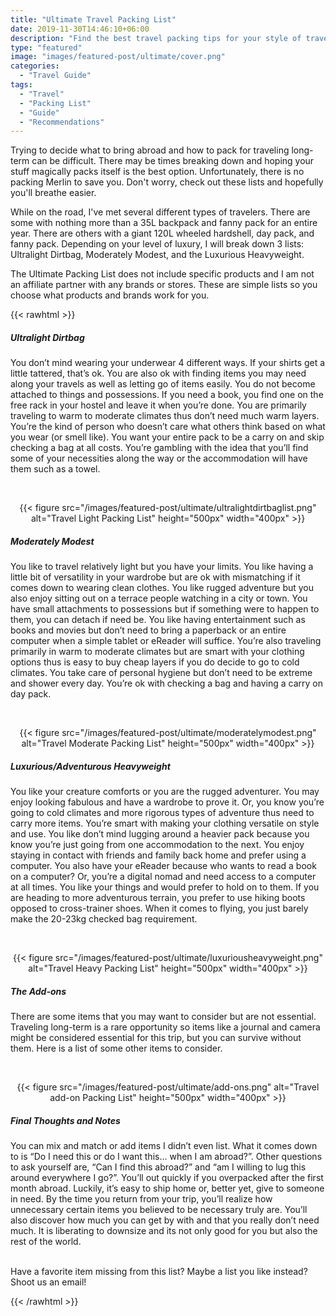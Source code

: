 ```yaml
---
title: "Ultimate Travel Packing List"
date: 2019-11-30T14:46:10+06:00
description: "Find the best travel packing tips for your style of travel"
type: "featured"
image: "images/featured-post/ultimate/cover.png"
categories: 
  - "Travel Guide"
tags:
  - "Travel"
  - "Packing List"
  - "Guide"
  - "Recommendations"
---
```

Trying to decide what to bring abroad and how to pack for traveling long-term can be difficult. There may be times breaking down and hoping your stuff magically packs itself is the best option. Unfortunately, there is no packing Merlin to save you. Don't worry, check out these lists and hopefully you'll breathe easier.

While on the road, I've met several different types of travelers. There are some with nothing more than a 35L backpack and fanny pack for an entire year. There are others with a giant 120L wheeled hardshell, day pack, and fanny pack. Depending on your level of luxury, I will break down 3 lists: Ultralight Dirtbag, Moderately Modest, and the Luxurious Heavyweight. 

The Ultimate Packing List does not include specific products and I am not an affiliate partner with any brands or stores. These are simple lists so you choose what products and brands work for you. 

{{< rawhtml >}}
<h5>Ultralight Dirtbag</h5>

You don’t mind wearing your underwear 4 different ways. If your shirts get a little tattered, that’s ok. You are also ok with finding items you may need along your travels as well as letting go of items easily. You do not become attached to things and possessions. If you need a book, you find one on the free rack in your hostel and leave it when you’re done. You are primarily traveling to warm to moderate climates thus don’t need much warm layers. You’re the kind of person who doesn’t care what others think based on what you wear (or smell like). You want your entire pack to be a carry on and skip checking a bag at all costs. You’re gambling with the idea that you’ll find some of your necessities along the way or the accommodation will have them such as a towel.</br>

  </br><center>{{< figure src="/images/featured-post/ultimate/ultralightdirtbaglist.png" alt="Travel Light Packing List" height="500px" width="400px" >}}</center>

<h5>Moderately Modest</h5>
You like to travel relatively light but you have your limits. You like having a little bit of versatility in your wardrobe but are ok with mismatching if it comes down to wearing clean clothes. You like rugged adventure but you also enjoy sitting out on a terrace people watching in a city or town. You have small attachments to possessions but if something were to happen to them, you can detach if need be. You like having entertainment such as books and movies but don’t need to bring a paperback or an entire computer when a simple tablet or eReader will suffice. You’re also traveling primarily in warm to moderate climates but are smart with your clothing options thus is easy to buy cheap layers if you do decide to go to cold climates. You take care of personal hygiene but don’t need to be extreme and shower every day. You’re ok with checking a bag and having a carry on day pack.</br>

  </br><center>{{< figure src="/images/featured-post/ultimate/moderatelymodest.png" alt="Travel Moderate Packing List" height="500px" width="400px" >}}</center>

<h5>Luxurious/Adventurous Heavyweight</h5>

You like your creature comforts or you are the rugged adventurer. You may enjoy looking fabulous and have a wardrobe to prove it. Or, you know you’re going to cold climates and more rigorous types of adventure thus need to carry more items. You’re smart with making your clothing versatile on style and use. You like don’t mind lugging around a heavier pack because you know you’re just going from one accommodation to the next. You enjoy staying in contact with friends and family back home and prefer using a computer. You also have your eReader because who wants to read a book on a computer? Or, you’re a digital nomad and need access to a computer at all times. You like your things and would prefer to hold on to them. If you are heading to more adventurous terrain, you prefer to use hiking boots opposed to cross-trainer shoes. When it comes to flying, you just barely make the 20-23kg checked bag requirement.</br>

  </br><center>{{< figure src="/images/featured-post/ultimate/luxuriousheavyweight.png" alt="Travel Heavy Packing List" height="500px" width="400px" >}}</center>

<h5>The Add-ons</h5>

There are some items that you may want to consider but are not essential. Traveling long-term is a rare opportunity so items like a journal and camera might be considered essential for this trip, but you can survive without them. Here is a list of some other items to consider.</br>


  </br><center>{{< figure src="/images/featured-post/ultimate/add-ons.png" alt="Travel add-on Packing List" height="500px" width="400px" >}}</center>

<h5>Final Thoughts and Notes</h5>

You can mix and match or add items I didn’t even list. What it comes down to is “Do I need this or do I want this… when I am abroad?”. Other questions to ask yourself are, “Can I find this abroad?” and “am I willing to lug this around everywhere I go?”. You’ll out quickly if you overpacked after the first month abroad. Luckily, it’s easy to ship home or, better yet, give to someone in need. By the time you return from your trip, you’ll realize how unnecessary certain items you believed to be necessary truly are. You’ll also discover how much you can get by with and that you really don’t need much. It is liberating to downsize and its not only good for you but also the rest of the world.<br>

</br>Have a favorite item missing from this list? Maybe a list you like instead? Shoot us an email!

  {{< /rawhtml >}}